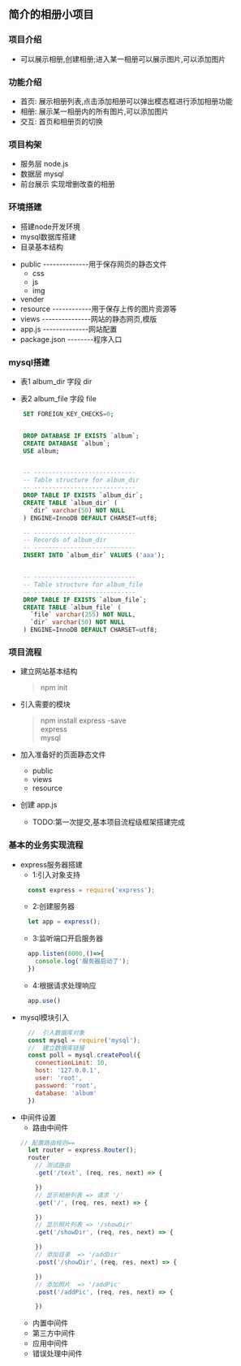 ## 简介的相册小项目

### 项目介绍  

* 可以展示相册,创建相册;进入某一相册可以展示图片,可以添加图片  

### 功能介绍  

* 首页: 展示相册列表,点击添加相册可以弹出模态框进行添加相册功能
* 相册: 展示某一相册内的所有图片,可以添加图片
* 交互: 首页和相册页的切换

### 项目构架

* 服务层 node.js
* 数据层 mysql
* 前台展示 实现增删改查的相册

### 环境搭建

* 搭建node开发环境
* mysql数据库搭建
* 目录基本结构
+ public --------------用于保存网页的静态文件
  + css
  + js
  + img
+ vender
+ resource ------------用于保存上传的图片资源等
+ views ---------------网站的静态网页,模版
+ app.js --------------网站配置
+ package.json --------程序入口

### mysql搭建

  * 表1  album_dir   字段 dir

  * 表2  album_file  字段 file

  ```` sql
      SET FOREIGN_KEY_CHECKS=0;


      DROP DATABASE IF EXISTS `album`;
      CREATE DATABASE `album`;
      USE album;


      -- ----------------------------
      -- Table structure for album_dir
      -- ----------------------------
      DROP TABLE IF EXISTS `album_dir`;
      CREATE TABLE `album_dir` (
        `dir` varchar(50) NOT NULL
      ) ENGINE=InnoDB DEFAULT CHARSET=utf8;

      -- ----------------------------
      -- Records of album_dir
      -- ----------------------------
      INSERT INTO `album_dir` VALUES ('aaa');


      -- ----------------------------
      -- Table structure for album_file
      -- ----------------------------
      DROP TABLE IF EXISTS `album_file`;
      CREATE TABLE `album_file` (
        `file` varchar(255) NOT NULL,
        `dir` varchar(50) NOT NULL
      ) ENGINE=InnoDB DEFAULT CHARSET=utf8;
  ````

### 项目流程

* 建立网站基本结构  
    > npm init  
    
* 引入需要的模块
    > npm install express -save  
    > express  
    > mysql  
* 加入准备好的页面静态文件  
    
    + public
    + views
    + resource
* 创建 app.js
    
    + TODO:第一次提交,基本项目流程级框架搭建完成

### 基本的业务实现流程

* express服务器搭建
  * 1:引入对象支持
  ```` javascript  
    const express = require('express');
  ````
  * 2:创建服务器
  ```` javascript
    let app = express();
  ````
  * 3:监听端口开启服务器
  ```` javascript
    app.listen(8000,()=>{
      console.log('服务器启动了');
    })
  ````
  * 4:根据请求处理响应
  ```` javascript
    app.use()
  ````
* mysql模块引入
  ```` javascript
    //  引入数据库对象
    const mysql = require('mysql');
    //  建立数据库链接
    const poll = mysql.createPool({
      connectionLimit: 10,
      host: '127.0.0.1',
      user: 'root',
      password: 'root',
      database: 'album'
    })
  ````
* 中间件设置
  * 路由中间件
  ````javascript
  // 配置路由规则==
    let router = express.Router();
    router
      // 测试路由
      .get('/text', (req, res, next) => {

      })
      // 显示相册列表 => 请求 '/'
      .get('/', (req, res, next) => {

      })
      // 显示照片列表 => '/showDir'
      .get('/showDir', (req, res, next) => {

      })
      // 添加目录  => '/addDir'
      .post('/showDir', (req, res, next) => {

      })
      // 添加照片  => '/addPic'
      .post('/addPic', (req, res, next) => {

      })
  ````
  * 内置中间件
  * 第三方中间件
  * 应用中间件
  * 错误处理中间件
